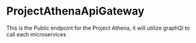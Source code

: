 # ProjectAthenaApiGateway
This is the Public endpoint for the Project Athena, it will utilize graphQl to call each microservices

